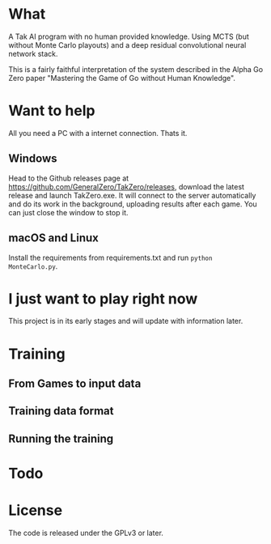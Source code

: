 # What

A Tak AI program with no human provided knowledge. Using MCTS (but without
Monte Carlo playouts) and a deep residual convolutional neural network stack.

This is a fairly faithful interpretation of the system described
in the Alpha Go Zero paper "Mastering the Game of Go without Human Knowledge".

# Want to help

All you need a PC with a internet connection. Thats it.

## Windows

Head to the Github releases page at https://github.com/GeneralZero/TakZero/releases,
download the latest release and launch TakZero.exe. It will connect to
the server automatically and do its work in the background, uploading results
after each game. You can just close the window to stop it.

## macOS and Linux

Install the requirements from requirements.txt and run `python MonteCarlo.py`.

# I just want to play right now

This project is in its early stages and will update with information later.


# Training

## From Games to input data

## Training data format

## Running the training

# Todo

# License

The code is released under the GPLv3 or later.
